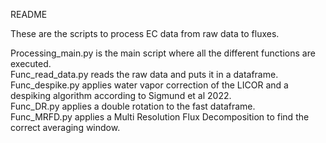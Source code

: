README

These are the scripts to process EC data from raw data to fluxes. 

Processing_main.py is the main script where all the different functions are executed. \
Func_read_data.py reads the raw data and puts it in a dataframe. \
Func_despike.py applies water vapor correction of the LICOR and a despiking algorithm according to Sigmund et al 2022. \
Func_DR.py applies a double rotation to the fast dataframe. \
Func_MRFD.py applies a Multi Resolution Flux Decomposition to find the correct averaging window.






